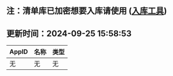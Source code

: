 ## 注：清单库已加密想要入库请使用 ([入库工具](https://github.com/BlankTMing/ManifestAutoUpdate/releases))

## 更新时间：2024-09-25 15:58:53
| AppID | 名称 | 类型  |
| :-------------------- | :----------------------------- | :----------- |
| 无 | 无 | 无 |
